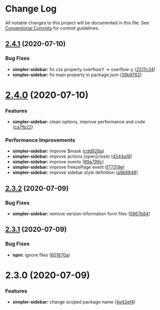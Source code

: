 # Change Log

All notable changes to this project will be documented in this file.
See [Conventional Commits](https://conventionalcommits.org) for commit guidelines.

## [2.4.1](https://github.com/ctrlmaniac/sidebar/compare/@ctrlmaniac/simpler-sidebar@2.4.0...@ctrlmaniac/simpler-sidebar@2.4.1) (2020-07-10)

### Bug Fixes

- **simpler-sidebar:** fix css property overflowY -> overflow-y ([2517c34](https://github.com/ctrlmaniac/sidebar/commit/2517c3411f77bf3cb6911f510d8d3379a41ba202))
- **simpler-sidebar:** fix main property in package.json ([39b9762](https://github.com/ctrlmaniac/sidebar/commit/39b976251210010731842bcbe6fc0713c4d252fb))

# [2.4.0](https://github.com/ctrlmaniac/sidebar/compare/@ctrlmaniac/simpler-sidebar@2.3.2...@ctrlmaniac/simpler-sidebar@2.4.0) (2020-07-10)

### Features

- **simpler-sidebar:** clean options, improve performance and code ([ca7fb22](https://github.com/ctrlmaniac/sidebar/commit/ca7fb22976bdc545ca57c8755b56d16cc18aec4e))

### Performance Improvements

- **simpler-sidebar:** improve \$mask ([cdd926a](https://github.com/ctrlmaniac/sidebar/commit/cdd926a534f19b1d2f71cd3f64f2284b93eed76b))
- **simpler-sidebar:** improve actions (open|close) ([4544a16](https://github.com/ctrlmaniac/sidebar/commit/4544a162f2228264dda6df703e31a782bb99d043))
- **simpler-sidebar:** improve events ([99a799c](https://github.com/ctrlmaniac/sidebar/commit/99a799ca118f4f858f5d65c44e6345d4f737b4a3))
- **simpler-sidebar:** improve freezePage event ([f77319e](https://github.com/ctrlmaniac/sidebar/commit/f77319e386be201af70491143cc9afa72aff9e98))
- **simpler-sidebar:** improve sidebar style definition ([a9b6848](https://github.com/ctrlmaniac/sidebar/commit/a9b6848f1bbf6637ac6c5eca9a1a35e8cd3aea22))

## [2.3.2](https://github.com/ctrlmaniac/sidebar/compare/@ctrlmaniac/simpler-sidebar@2.3.1...@ctrlmaniac/simpler-sidebar@2.3.2) (2020-07-09)

### Bug Fixes

- **simpler-sidebar:** remove version information form files ([5967b84](https://github.com/ctrlmaniac/sidebar/commit/5967b84608a7cb97a970b5bb2aaf20b3ab1cd560))

## [2.3.1](https://github.com/ctrlmaniac/sidebar/compare/@ctrlmaniac/simpler-sidebar@2.3.0...@ctrlmaniac/simpler-sidebar@2.3.1) (2020-07-09)

### Bug Fixes

- **npm:** ignore files ([601870a](https://github.com/ctrlmaniac/sidebar/commit/601870afbf8870ccf1f3fe333dc3f79df6b4313c))

# 2.3.0 (2020-07-09)

### Features

- **simpler-sidebar:** change scoped package name ([4e42ef4](https://github.com/ctrlmaniac/sidebar/commit/4e42ef493942bcafca03dfc7b8f3c511a33da2ed))
